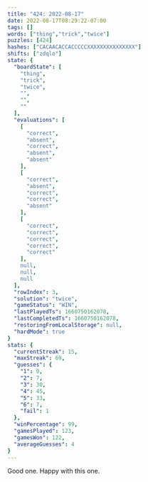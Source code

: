 ```yaml
---
title: "424: 2022-08-17"
date: 2022-08-17T08:29:22-07:00
tags: []
words: ["thing","trick","twice"]
puzzles: [424]
hashes: ["CACAACACCACCCCCXXXXXXXXXXXXXXX"]
shifts: ["zdqlo"]
state: {
  "boardState": [
    "thing",
    "trick",
    "twice",
    "",
    "",
    ""
  ],
  "evaluations": [
    [
      "correct",
      "absent",
      "correct",
      "absent",
      "absent"
    ],
    [
      "correct",
      "absent",
      "correct",
      "correct",
      "absent"
    ],
    [
      "correct",
      "correct",
      "correct",
      "correct",
      "correct"
    ],
    null,
    null,
    null
  ],
  "rowIndex": 3,
  "solution": "twice",
  "gameStatus": "WIN",
  "lastPlayedTs": 1660750162078,
  "lastCompletedTs": 1660750162078,
  "restoringFromLocalStorage": null,
  "hardMode": true
}
stats: {
  "currentStreak": 15,
  "maxStreak": 69,
  "guesses": {
    "1": 0,
    "2": 7,
    "3": 30,
    "4": 45,
    "5": 33,
    "6": 7,
    "fail": 1
  },
  "winPercentage": 99,
  "gamesPlayed": 123,
  "gamesWon": 122,
  "averageGuesses": 4
}
---
```


<!-- more -->
Good one. Happy with this one. 
